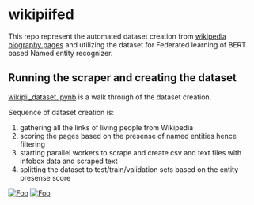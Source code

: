 # wikipiifed


This repo represent the automated dataset creation from [wikipedia biography pages](https://en.wikipedia.org/wiki/Category:Living_people) and utilizing the dataset for Federated learning of BERT based Named entity recognizer.


## Running the scraper and creating the dataset

[wikipii_dataset.ipynb](https://github.com/ratmcu/wikipiifed/blob/master/wikipii_dataset.ipynb) is a walk through of the dataset creation. 

Sequence of dataset creation is:

1. gathering all the links of living people from Wikipedia
2. scoring the pages based on the presense of named entities hence filtering
3. starting parallel workers to scrape and create csv and text files with infobox data and scraped text 
4. splitting the dataset to test/train/validation sets based on the entity presense score




[![Foo](https://avatars1.githubusercontent.com/u/6571379?s=200&v=4 )](http://imrsv.ai/)
[![Foo](https://d9hhrg4mnvzow.cloudfront.net/discover.mitacs.ca/innovationroi/1qoj9ta-mitacs-transparent_07w02d000000000000001.png)](https://www.mitacs.ca/en)

